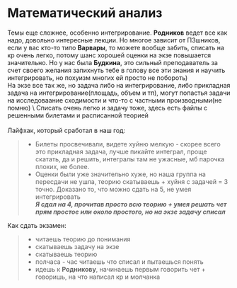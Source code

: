 # Математический анализ
Темы еще сложнее, особенно интегрирование. **Родников** ведет все как надо, довольно интересные лекции. Но многое зависит от ПЗшников, если у вас кто-то типо **Варвары**, то можете вообще забить, списать на кр очень легко, потому шанс хорошей оценки на экзе повышается значительно. Но у нас была **Будкина**, это сильный преподаватель за счет своего желания запихнуть тебе в голову все эти знания и научить интегрировать, но похуизм многих ей просто не побороть) \
На экзе все так же, но задача либо на интегрирование, либо прикладная задача на интегрирование(площадь, объем и тп), могут попастья задачи на исследоваание сходимости и что-то с частными производными(не помню) \ Списать очень легко и задачу тоже, здесь есть файлы с решенными билетами и расписанной теорией \
\
Лайфхак, который сработал в наш год:
>- Билеты просвечивали, видете хуйню мелкую - скорее всего это прикладная задача, лучше пикайте интеграл, проще скатать, да и решить, интегралы там не ужасные, мб парочка плохих, не более.
>- Оценки были уже значительно хуже, но наша группа на пересдачи не ушла, теорию скатываешь + хуйня с задачей = 3 точно. Доказано то, что можно сдать на 5, не умея интегрировать \
***Я сдал на 4, прочитав просто всю теорию + умея решать чет прям простое или около простого, но на экзе задачу списал***

Как сдать экзамен:
>- читаешь теорию до понимания 
>- скатываешь задачу на экзе 
>- скатываешь теорию 
>- полчаса - час читаешь что списал и пытаешься понять 
>- идешь к **Родникову**, начинаешь первым говорить чет + говоришь, на что написал кр и молчанка
